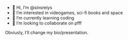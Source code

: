 - 👋 Hi, I’m @sinsreiys
- 👀 I’m interested in videogames, sci-fi books and space
- 🌱 I’m currently learning coding
- 💞️ I’m looking to collaborate on pfff

<!---
sinsreiys/sinsreiys is a ✨ special ✨ repository because its `README.md` (this file) appears on your GitHub profile.
You can click the Preview link to take a look at your changes.
--->
Obviusly, I’ll change my bio/presentation.
